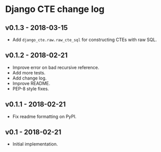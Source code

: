 # Django CTE change log

## v0.1.3 - 2018-03-15

- Add `django_cte.raw.raw_cte_sql` for constructing CTEs with raw SQL.

## v0.1.2 - 2018-02-21

- Improve error on bad recursive reference.
- Add more tests.
- Add change log.
- Improve README.
- PEP-8 style fixes.

## v0.1.1 - 2018-02-21

- Fix readme formatting on PyPI.

## v0.1 - 2018-02-21

- Initial implementation.
